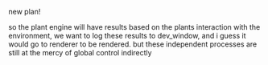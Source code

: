 new plan!

so the plant engine will have results based on the plants interaction with the environment, we want to log these results to dev_window, and i guess it would go to renderer to be rendered. but these independent processes are still at the mercy of global control indirectly

